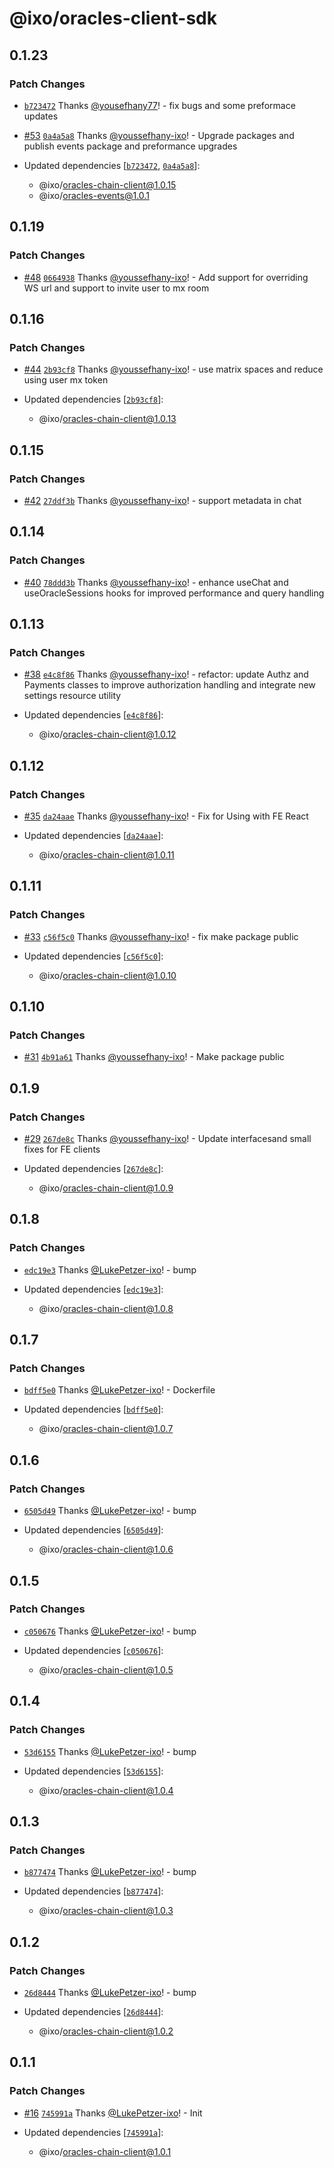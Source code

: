 # @ixo/oracles-client-sdk

## 0.1.23

### Patch Changes

- [`b723472`](https://github.com/ixoworld/ixo-oracles-boilerplate/commit/b72347286054e037436a8be3da3cf840f75223ca) Thanks [@yousefhany77](https://github.com/yousefhany77)! - fix bugs and some preformace updates

- [#53](https://github.com/ixoworld/ixo-oracles-boilerplate/pull/53) [`0a4a5a8`](https://github.com/ixoworld/ixo-oracles-boilerplate/commit/0a4a5a84194acb851e3824e0b74eea54f60c8257) Thanks [@youssefhany-ixo](https://github.com/youssefhany-ixo)! - Upgrade packages and publish events package and preformance upgrades

- Updated dependencies [[`b723472`](https://github.com/ixoworld/ixo-oracles-boilerplate/commit/b72347286054e037436a8be3da3cf840f75223ca), [`0a4a5a8`](https://github.com/ixoworld/ixo-oracles-boilerplate/commit/0a4a5a84194acb851e3824e0b74eea54f60c8257)]:
  - @ixo/oracles-chain-client@1.0.15
  - @ixo/oracles-events@1.0.1

## 0.1.19

### Patch Changes

- [#48](https://github.com/ixoworld/ixo-oracles-boilerplate/pull/48) [`0664938`](https://github.com/ixoworld/ixo-oracles-boilerplate/commit/06649385d7a4d9f3640fb21a316f18c61f94e185) Thanks [@youssefhany-ixo](https://github.com/youssefhany-ixo)! - Add support for overriding WS url and support to invite user to mx room

## 0.1.16

### Patch Changes

- [#44](https://github.com/ixoworld/ixo-oracles-boilerplate/pull/44) [`2b93cf8`](https://github.com/ixoworld/ixo-oracles-boilerplate/commit/2b93cf8ef3839c36f03249b9392606211a22a0db) Thanks [@youssefhany-ixo](https://github.com/youssefhany-ixo)! - use matrix spaces and reduce using user mx token

- Updated dependencies [[`2b93cf8`](https://github.com/ixoworld/ixo-oracles-boilerplate/commit/2b93cf8ef3839c36f03249b9392606211a22a0db)]:
  - @ixo/oracles-chain-client@1.0.13

## 0.1.15

### Patch Changes

- [#42](https://github.com/ixoworld/ixo-oracles-boilerplate/pull/42) [`27ddf3b`](https://github.com/ixoworld/ixo-oracles-boilerplate/commit/27ddf3b04d70604f856a55f537599626266c54b6) Thanks [@youssefhany-ixo](https://github.com/youssefhany-ixo)! - support metadata in chat

## 0.1.14

### Patch Changes

- [#40](https://github.com/ixoworld/ixo-oracles-boilerplate/pull/40) [`78ddd3b`](https://github.com/ixoworld/ixo-oracles-boilerplate/commit/78ddd3b407dde28b7f6ca16c91ee7452f5491d73) Thanks [@youssefhany-ixo](https://github.com/youssefhany-ixo)! - enhance useChat and useOracleSessions hooks for improved performance and query handling

## 0.1.13

### Patch Changes

- [#38](https://github.com/ixoworld/ixo-oracles-boilerplate/pull/38) [`e4c8f86`](https://github.com/ixoworld/ixo-oracles-boilerplate/commit/e4c8f866f6a51716e0c2074c9fe54d76beb4e92f) Thanks [@youssefhany-ixo](https://github.com/youssefhany-ixo)! - refactor: update Authz and Payments classes to improve authorization handling and integrate new settings resource utility

- Updated dependencies [[`e4c8f86`](https://github.com/ixoworld/ixo-oracles-boilerplate/commit/e4c8f866f6a51716e0c2074c9fe54d76beb4e92f)]:
  - @ixo/oracles-chain-client@1.0.12

## 0.1.12

### Patch Changes

- [#35](https://github.com/ixoworld/ixo-oracles-boilerplate/pull/35) [`da24aae`](https://github.com/ixoworld/ixo-oracles-boilerplate/commit/da24aae97260c4fa186d3a2cc8f797c731d9cb98) Thanks [@youssefhany-ixo](https://github.com/youssefhany-ixo)! - Fix for Using with FE React

- Updated dependencies [[`da24aae`](https://github.com/ixoworld/ixo-oracles-boilerplate/commit/da24aae97260c4fa186d3a2cc8f797c731d9cb98)]:
  - @ixo/oracles-chain-client@1.0.11

## 0.1.11

### Patch Changes

- [#33](https://github.com/ixoworld/ixo-oracles-boilerplate/pull/33) [`c56f5c0`](https://github.com/ixoworld/ixo-oracles-boilerplate/commit/c56f5c0aff5867e300a7008c480bd76abd68557e) Thanks [@youssefhany-ixo](https://github.com/youssefhany-ixo)! - fix make package public

- Updated dependencies [[`c56f5c0`](https://github.com/ixoworld/ixo-oracles-boilerplate/commit/c56f5c0aff5867e300a7008c480bd76abd68557e)]:
  - @ixo/oracles-chain-client@1.0.10

## 0.1.10

### Patch Changes

- [#31](https://github.com/ixoworld/ixo-oracles-boilerplate/pull/31) [`4b91a61`](https://github.com/ixoworld/ixo-oracles-boilerplate/commit/4b91a6140fba5d25d406a32e4254fcc2433cd391) Thanks [@youssefhany-ixo](https://github.com/youssefhany-ixo)! - Make package public

## 0.1.9

### Patch Changes

- [#29](https://github.com/ixoworld/ixo-oracles-boilerplate/pull/29) [`267de8c`](https://github.com/ixoworld/ixo-oracles-boilerplate/commit/267de8c8065387f69ae882920e101331fb93d2dd) Thanks [@youssefhany-ixo](https://github.com/youssefhany-ixo)! - Update interfacesand small fixes for FE clients

- Updated dependencies [[`267de8c`](https://github.com/ixoworld/ixo-oracles-boilerplate/commit/267de8c8065387f69ae882920e101331fb93d2dd)]:
  - @ixo/oracles-chain-client@1.0.9

## 0.1.8

### Patch Changes

- [`edc19e3`](https://github.com/ixoworld/ixo-oracles-boilerplate/commit/edc19e39da21347af70f71432b297a6bfb135435) Thanks [@LukePetzer-ixo](https://github.com/LukePetzer-ixo)! - bump

- Updated dependencies [[`edc19e3`](https://github.com/ixoworld/ixo-oracles-boilerplate/commit/edc19e39da21347af70f71432b297a6bfb135435)]:
  - @ixo/oracles-chain-client@1.0.8

## 0.1.7

### Patch Changes

- [`bdff5e0`](https://github.com/ixoworld/ixo-oracles-boilerplate/commit/bdff5e0fdee1b52bbdd84f6c68d6cd6679b9c05d) Thanks [@LukePetzer-ixo](https://github.com/LukePetzer-ixo)! - Dockerfile

- Updated dependencies [[`bdff5e0`](https://github.com/ixoworld/ixo-oracles-boilerplate/commit/bdff5e0fdee1b52bbdd84f6c68d6cd6679b9c05d)]:
  - @ixo/oracles-chain-client@1.0.7

## 0.1.6

### Patch Changes

- [`6505d49`](https://github.com/ixoworld/ixo-oracles-boilerplate/commit/6505d4907e0a0f27656a72e5f334cfeba08a22b9) Thanks [@LukePetzer-ixo](https://github.com/LukePetzer-ixo)! - bump

- Updated dependencies [[`6505d49`](https://github.com/ixoworld/ixo-oracles-boilerplate/commit/6505d4907e0a0f27656a72e5f334cfeba08a22b9)]:
  - @ixo/oracles-chain-client@1.0.6

## 0.1.5

### Patch Changes

- [`c050676`](https://github.com/ixoworld/ixo-oracles-boilerplate/commit/c050676976a8f2bf90d9ecc55be115614639c253) Thanks [@LukePetzer-ixo](https://github.com/LukePetzer-ixo)! - bump

- Updated dependencies [[`c050676`](https://github.com/ixoworld/ixo-oracles-boilerplate/commit/c050676976a8f2bf90d9ecc55be115614639c253)]:
  - @ixo/oracles-chain-client@1.0.5

## 0.1.4

### Patch Changes

- [`53d6155`](https://github.com/ixoworld/ixo-oracles-boilerplate/commit/53d61558d5054d74288b38d4af47a60d15a066a6) Thanks [@LukePetzer-ixo](https://github.com/LukePetzer-ixo)! - bump

- Updated dependencies [[`53d6155`](https://github.com/ixoworld/ixo-oracles-boilerplate/commit/53d61558d5054d74288b38d4af47a60d15a066a6)]:
  - @ixo/oracles-chain-client@1.0.4

## 0.1.3

### Patch Changes

- [`b877474`](https://github.com/ixoworld/ixo-oracles-boilerplate/commit/b877474ee6d45e211212df15fbea337b338b8850) Thanks [@LukePetzer-ixo](https://github.com/LukePetzer-ixo)! - bump

- Updated dependencies [[`b877474`](https://github.com/ixoworld/ixo-oracles-boilerplate/commit/b877474ee6d45e211212df15fbea337b338b8850)]:
  - @ixo/oracles-chain-client@1.0.3

## 0.1.2

### Patch Changes

- [`26d8444`](https://github.com/ixoworld/ixo-oracles-boilerplate/commit/26d84448ac92b038df0330758f978d6be352b115) Thanks [@LukePetzer-ixo](https://github.com/LukePetzer-ixo)! - bump

- Updated dependencies [[`26d8444`](https://github.com/ixoworld/ixo-oracles-boilerplate/commit/26d84448ac92b038df0330758f978d6be352b115)]:
  - @ixo/oracles-chain-client@1.0.2

## 0.1.1

### Patch Changes

- [#16](https://github.com/ixoworld/ixo-oracles-boilerplate/pull/16) [`745991a`](https://github.com/ixoworld/ixo-oracles-boilerplate/commit/745991a3fc7fb9ac640dc6fd2aad5a17781df9b7) Thanks [@LukePetzer-ixo](https://github.com/LukePetzer-ixo)! - Init

- Updated dependencies [[`745991a`](https://github.com/ixoworld/ixo-oracles-boilerplate/commit/745991a3fc7fb9ac640dc6fd2aad5a17781df9b7)]:
  - @ixo/oracles-chain-client@1.0.1
